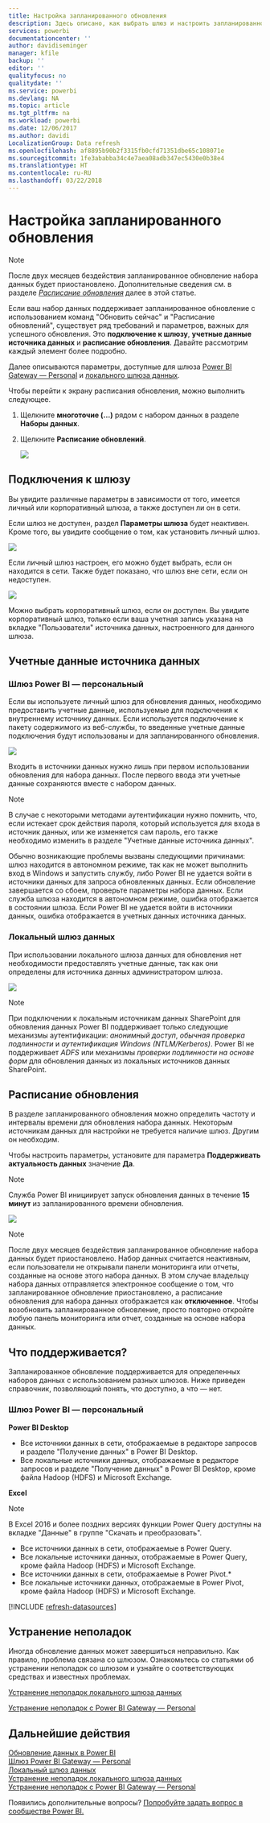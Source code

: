 ```yaml
---
title: Настройка запланированного обновления
description: Здесь описано, как выбрать шлюз и настроить запланированное обновление.
services: powerbi
documentationcenter: ''
author: davidiseminger
manager: kfile
backup: ''
editor: ''
qualityfocus: no
qualitydate: ''
ms.service: powerbi
ms.devlang: NA
ms.topic: article
ms.tgt_pltfrm: na
ms.workload: powerbi
ms.date: 12/06/2017
ms.author: davidi
LocalizationGroup: Data refresh
ms.openlocfilehash: af8895b90b2f3315fb0cfd71351dbe65c108071e
ms.sourcegitcommit: 1fe3ababba34c4e7aea08adb347ec5430e0b38e4
ms.translationtype: HT
ms.contentlocale: ru-RU
ms.lasthandoff: 03/22/2018
---
```

# <a name="configuring-scheduled-refresh"></a>Настройка запланированного обновления

>[!NOTE]
>После двух месяцев бездействия запланированное обновление набора данных будет приостановлено. Дополнительные сведения см. в разделе [*Расписание обновления*](#schedule-refresh) далее в этой статье.
> 
> 

Если ваш набор данных поддерживает запланированное обновление с использованием команд "Обновить сейчас" и "Расписание обновлений", существует ряд требований и параметров, важных для успешного обновления. Это **подключение к шлюзу**, **учетные данные источника данных** и **расписание обновления**. Давайте рассмотрим каждый элемент более подробно.

Далее описываются параметры, доступные для шлюза [Power BI Gateway — Personal](personal-gateway.md) и [локального шлюза данных](service-gateway-onprem.md).

Чтобы перейти к экрану расписания обновления, можно выполнить следующее.

1. Щелкните **многоточие (…)** рядом с набором данных в разделе **Наборы данных**.
2. Щелкните **Расписание обновлений**.
   
    ![](media/refresh-scheduled-refresh/dataset-menu.png)

## <a name="gateway-connection"></a>Подключения к шлюзу
Вы увидите различные параметры в зависимости от того, имеется личный или корпоративный шлюза, а также доступен ли он в сети.

Если шлюз не доступен, раздел **Параметры шлюза** будет неактивен. Кроме того, вы увидите сообщение о том, как установить личный шлюз.

![](media/refresh-scheduled-refresh/gateway-not-configured.png)

Если личный шлюз настроен, его можно будет выбрать, если он находится в сети. Также будет показано, что шлюз вне сети, если он недоступен.

![](media/refresh-scheduled-refresh/gateway-connection.png)

Можно выбрать корпоративный шлюз, если он доступен. Вы увидите корпоративный шлюз, только если ваша учетная запись указана на вкладке "Пользователи" источника данных, настроенного для данного шлюза.

## <a name="data-source-credentials"></a>Учетные данные источника данных
### <a name="power-bi-gateway---personal"></a>Шлюз Power BI — персональный
Если вы используете личный шлюз для обновления данных, необходимо предоставить учетные данные, используемые для подключения к внутреннему источнику данных. Если используется подключение к пакету содержимого из веб-службы, то введенные учетные данные подключения будут использованы и для запланированного обновления.

![](media/refresh-scheduled-refresh/data-source-credentials-pgw.png)

Входить в источники данных нужно лишь при первом использовании обновления для набора данных. После первого ввода эти учетные данные сохраняются вместе с набором данных.

> [!NOTE]
> В случае с некоторыми методами аутентификации нужно помнить, что, если истекает срок действия пароля, который используется для входа в источник данных, или же изменяется сам пароль, его также необходимо изменить в разделе "Учетные данные источника данных".
> 
> 

Обычно возникающие проблемы вызваны следующими причинами: шлюз находится в автономном режиме, так как не может выполнить вход в Windows и запустить службу, либо Power BI не удается войти в источники данных для запроса обновленных данных. Если обновление завершается со сбоем, проверьте параметры набора данных. Если служба шлюза находится в автономном режиме, ошибка отображается в состоянии шлюза. Если Power BI не удается войти в источники данных, ошибка отображается в учетных данных источника данных.

### <a name="on-premises-data-gateway"></a>Локальный шлюз данных
При использовании локального шлюза данных для обновления нет необходимости предоставлять учетные данные, так как они определены для источника данных администратором шлюза.

![](media/refresh-scheduled-refresh/data-source-credentials-egw.png)

> [!NOTE]
> При подключении к локальным источникам данных SharePoint для обновления данных Power BI поддерживает только следующие механизмы аутентификации: *анонимный доступ*, *обычная проверка подлинности* и *аутентификация Windows (NTLM/Kerberos)*. Power BI не поддерживает *ADFS* или механизмы *проверки подлинности на основе форм* для обновления данных из локальных источников данных SharePoint.
> 
> 

## <a name="schedule-refresh"></a>Расписание обновления
В разделе запланированного обновления можно определить частоту и интервалы времени для обновления набора данных. Некоторым источникам данных для настройки не требуется наличие шлюз. Другим он необходим.

Чтобы настроить параметры, установите для параметра **Поддерживать актуальность данных** значение **Да**.

> [!NOTE]
> Служба Power BI инициирует запуск обновления данных в течение **15 минут** из запланированного времени обновления.
> 
> 

![](media/refresh-scheduled-refresh/scheduled-refresh.png)

> [!NOTE]
> После двух месяцев бездействия запланированное обновление набора данных будет приостановлено. Набор данных считается неактивным, если пользователи не открывали панели мониторинга или отчеты, созданные на основе этого набора данных. В этом случае владельцу набора данных отправляется электронное сообщение о том, что запланированное обновление приостановлено, а расписание обновления для набора данных отображается как **отключенное**. Чтобы возобновить запланированное обновление, просто повторно откройте любую панель мониторинга или отчет, созданные на основе набора данных.
> 
> 

## <a name="whats-supported"></a>Что поддерживается?
Запланированное обновление поддерживается для определенных наборов данных с использованием разных шлюзов. Ниже приведен справочник, позволяющий понять, что доступно, а что — нет.

### <a name="power-bi-gateway---personal"></a>Шлюз Power BI — персональный
**Power BI Desktop**

* Все источники данных в сети, отображаемые в редакторе запросов и разделе "Получение данных" в Power BI Desktop.
* Все локальные источники данных, отображаемые в редакторе запросов и разделе "Получение данных" в Power BI Desktop, кроме файла Hadoop (HDFS) и Microsoft Exchange.

**Excel**

> [!NOTE]
> В Excel 2016 и более поздних версиях функции Power Query доступны на вкладке "Данные" в группе "Скачать и преобразовать".
> 
> 

* Все источники данных в сети, отображаемые в Power Query.
* Все локальные источники данных, отображаемые в Power Query, кроме файла Hadoop (HDFS) и Microsoft Exchange.
* Все источники данных в сети, отображаемые в Power Pivot.\*
* Все локальные источники данных, отображаемые в Power Pivot, кроме файла Hadoop (HDFS) и Microsoft Exchange.

<!-- Refresh Data sources-->
[!INCLUDE [refresh-datasources](./includes/refresh-datasources.md)]

## <a name="troubleshooting"></a>Устранение неполадок
Иногда обновление данных может завершиться неправильно. Как правило, проблема связана со шлюзом. Ознакомьтесь со статьями об устранении неполадок со шлюзом и узнайте о соответствующих средствах и известных проблемах.

[Устранение неполадок локального шлюза данных](service-gateway-onprem-tshoot.md)

[Устранение неполадок с Power BI Gateway — Personal](service-admin-troubleshooting-power-bi-personal-gateway.md)

## <a name="next-steps"></a>Дальнейшие действия
[Обновление данных в Power BI](refresh-data.md)  
[Шлюз Power BI Gateway — Personal](personal-gateway.md)  
[Локальный шлюз данных](service-gateway-onprem.md)  
[Устранение неполадок локального шлюза данных](service-gateway-onprem-tshoot.md)  
[Устранение неполадок с Power BI Gateway — Personal](service-admin-troubleshooting-power-bi-personal-gateway.md)  

Появились дополнительные вопросы? [Попробуйте задать вопрос в сообществе Power BI.](http://community.powerbi.com/)


